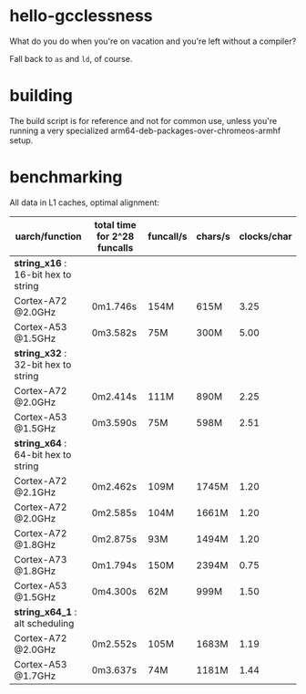 # hello-gcclessness
What do you do when you're on vacation and you're left without a compiler?

Fall back to `as` and `ld`, of course.

# building
The build script is for reference and not for common use, unless you're running a very specialized arm64-deb-packages-over-chromeos-armhf setup.

# benchmarking
All data in L1 caches, optimal alignment:

| uarch/function                         | total time for 2^28 funcalls | funcall/s | chars/s   | clocks/char |
| -------------------------------------- | ---------------------------- | --------- | --------- | ----------- |
| **string_x16** : 16-bit hex to string  |                              |           |           |             |
| Cortex-A72 @2.0GHz                     | 0m1.746s                     | 154M      |  615M     | 3.25        |
| Cortex-A53 @1.5GHz                     | 0m3.582s                     |  75M      |  300M     | 5.00        |
| **string_x32** : 32-bit hex to string  |                              |           |           |             |
| Cortex-A72 @2.0GHz                     | 0m2.414s                     | 111M      |  890M     | 2.25        |
| Cortex-A53 @1.5GHz                     | 0m3.590s                     |  75M      |  598M     | 2.51        |
| **string_x64** : 64-bit hex to string  |                              |           |           |             |
| Cortex-A72 @2.1GHz                     | 0m2.462s                     | 109M      | 1745M     | 1.20        |
| Cortex-A72 @2.0GHz                     | 0m2.585s                     | 104M      | 1661M     | 1.20        |
| Cortex-A72 @1.8GHz                     | 0m2.875s                     |  93M      | 1494M     | 1.20        |
| Cortex-A73 @1.8GHz                     | 0m1.794s                     | 150M      | 2394M     | 0.75        |
| Cortex-A53 @1.5GHz                     | 0m4.300s                     |  62M      |  999M     | 1.50        |
| **string_x64_1** : alt scheduling      |                              |           |           |             |
| Cortex-A72 @2.0GHz                     | 0m2.552s                     | 105M      | 1683M     | 1.19        |
| Cortex-A53 @1.7GHz                     | 0m3.637s                     |  74M      | 1181M     | 1.44        |
